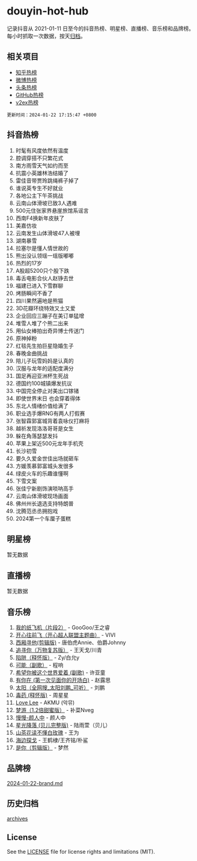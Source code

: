 # douyin-hot-hub

记录抖音从 2021-01-11 日至今的抖音热榜、明星榜、直播榜、音乐榜和品牌榜。每小时抓取一次数据，按天[归档](archives)。

## 相关项目

- [知乎热榜](https://github.com/lonnyzhang423/zhihu-hot-hub)
- [微博热榜](https://github.com/lonnyzhang423/weibo-hot-hub)
- [头条热榜](https://github.com/lonnyzhang423/toutiao-hot-hub)
- [GitHub热榜](https://github.com/lonnyzhang423/github-hot-hub)
- [v2ex热榜](https://github.com/lonnyzhang423/v2ex-hot-hub)


`更新时间：2024-01-22 17:15:47 +0800`

## 抖音热榜

1. 时髦有风度依然有温度
1. 腔调穿搭不只繁花式
1. 南方雨雪天气如约而至
1. 抗震小英雄林浩结婚了
1. 雷佳音带贾玲跳绳裤子掉了
1. 谁说英专生不好就业
1. 各地公主下午茶挑战
1. 云南山体滑坡已致3人遇难
1. 500元住张家界悬崖旅馆系谣言
1. 西南F4换新年皮肤了
1. 美嘉仿妆
1. 云南发生山体滑坡47人被埋
1. 湖南暴雪
1. 拉塞尔是懂人情世故的
1. 熊出没认领瑶一瑶版嘟嘟
1. 热烈的17岁
1. A股超5200只个股下跌
1. 毒舌电影合伙人赵铮去世
1. 福建已进入下雪群聊
1. 烤肠瞬间不香了
1. 四川果然遍地是熊猫
1. 3D花瓣环绕特效又土又爱
1. 企业回应三蹦子在美订单猛增
1. 堆雪人堆了个熊二出来
1. 用仙女棒拍出奇异博士传送门
1. 原神掉粉
1. 红毯先生拍巨星隐婚生子
1. 春晚金曲挑战
1. 陪儿子玩雪妈妈是认真的
1. 汉服与龙年的适配度满分
1. 国足再迎亚洲杯生死战
1. 德国约100城镇爆发抗议
1. 中国完全停止对美出口镓锗
1. 即使世界末日 也会穿着得体
1. 东北人情绪价值给满了
1. 职业选手爆RNG有两人打假赛
1. 张智霖郭富城背着袁咏仪打麻将
1. 越祈发现洛洛哥哥是女生
1. 躲在角落瑟瑟发抖
1. 苹果上架近500元龙年手机壳
1. 长沙初雪
1. 要久久爱金世佳出场就砸车
1. 方媛羡慕郭富城头发很多
1. 绿皮火车的乐趣谁懂啊
1. 下雪文案
1. 张佳宁新剧饰演唢呐高手
1. 云南山体滑坡现场画面
1. 佛州州长退选支持特朗普
1. 沈腾范丞丞拥抱戏
1. 2024第一个车厘子蛋糕

## 明星榜

暂无数据

## 直播榜

暂无数据

## 音乐榜

1. [我的纸飞机（片段2）](https://sf86-cdn-tos.douyinstatic.com/obj/tos-cn-ve-2774/oM2ZrKcg2CD5AeRB2gkeXOFB1IxAGJdZPazYHf) - GooGoo/王之睿
1. [开心往前飞（开心超人联盟主题曲）](https://sf86-cdn-tos.douyinstatic.com/obj/tos-cn-ve-2774/9d8fb7c82cf1421fb93a9fe925275e0a) - VIVI
1. [西厢寻他(剪辑版)](https://sf3-cdn-tos.douyinstatic.com/obj/tos-cn-ve-2774/oUsAVfAQKlRNxEv5qxvIB8o5qmIWUcXbzJKJhw) - 唐伯虎Annie、伯爵Johnny
1. [追寻你（万物复苏版）](https://sf3-cdn-tos.douyinstatic.com/obj/tos-cn-ve-2774/oYeAZJsbjIDit9APmBg8u6uDUQnHmoCf3gbo74) - 王天戈/川青
1. [陷阱（释怀版）](https://sf86-cdn-tos.douyinstatic.com/obj/tos-cn-ve-2774/oE8C21LeZrzKLDFfQYgMzx4GAIHageG5IzayY7) - Zy/白允y
1. [可能（副歌）](https://sf86-cdn-tos.douyinstatic.com/obj/tos-cn-ve-2774/cde1731888894259b333569393c2fb51) - 程响
1. [希望你被这个世界爱着 (副歌)](https://sf86-cdn-tos.douyinstatic.com/obj/tos-cn-ve-2774/oUHCmWQfZlE3QQBKBeD8rCFLpJzPgCpImhsxMt) - 许亚童
1. [有你在 (第一次见面你的开场白)](https://sf86-cdn-tos.douyinstatic.com/obj/tos-cn-ve-2774/oAthrQ3ClJBfI57uBoFEgNDYtNCZ0TSYQQfxQ0) - 赵露思
1. [太阳（全网搜_太阳刘鹏_可听）](https://sf86-cdn-tos.douyinstatic.com/obj/tos-cn-ve-2774/ogWbyIQnlBFImVbeDocRdCIYtBHlbJXgfZMvgz) - 刘鹏
1. [毒药 (释怀版)](https://sf86-cdn-tos.douyinstatic.com/obj/tos-cn-ve-2774/oYILMEAzspdZBIzy4frJNB8ZHPHWAhiwowd4Ad) - 周星星
1. [Love Lee](https://sf86-cdn-tos.douyinstatic.com/obj/tos-cn-ve-2774/o05GbkJGbCBTdDnMtB0fwOYgkeZp23vrWQDQBS) - AKMU (악뮤)
1. [梦游（1.2倍甜蜜版）](https://sf86-cdn-tos.douyinstatic.com/obj/tos-cn-ve-2774/o4gyAUm8hwufoEABmwVIiQtHsFuGzAEEWtNMzo) - 补菜Nveg
1. [慢慢-颜人中](https://sf86-cdn-tos.douyinstatic.com/obj/tos-cn-ve-2774/ocjHNfBXdBxQNC8ZGAeoLMFTUgtBg8bkExunDC) - 颜人中
1. [星光降落 (贝儿完整版)](https://sf3-cdn-tos.douyinstatic.com/obj/tos-cn-ve-2774/okwB9hAwyAtsFFkFBzAX1hOOfQuIoMNs0W2Mwr) - 陆雨萱（贝儿）
1. [山茶花读不懂白玫瑰](https://sf86-cdn-tos.douyinstatic.com/obj/tos-cn-ve-2774/osfn8B7DktrRHEPJgPCfDbw7QDQEkwC16BxZg9) - 王为
1. [海边探戈](https://sf86-cdn-tos.douyinstatic.com/obj/tos-cn-ve-2774/os9gE0VQCGqt6VQkZDyBBYvfSDY0QFe3vVmubn) - 王鹤棣/王齐铭/朴鲨
1. [是你（剪辑版）](https://sf86-cdn-tos.douyinstatic.com/obj/tos-cn-ve-2774/46019dae783c4c969944217fe1cfafc4) - 梦然

## 品牌榜

[2024-01-22-brand.md](archives/2024-01-22-brand.md)

## 历史归档

[archives](archives)

## License

See the [LICENSE](LICENSE) file for license rights and limitations (MIT).
